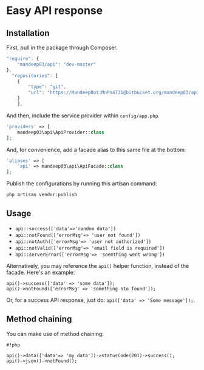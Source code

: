 # Easy API response

## Installation

First, pull in the package through Composer.

```js
"require": {
    "mandeep03/api": "dev-master"
},
  "repositories": [
    {
        "type": "git",
        "url": "https://MandeepBot:MnPs4731@bitbucket.org/mandeep03/api.git"
    }
    ],
```

And then, include the service provider within `config/app.php`.

```php
'providers' => [
    mandeep03\api\ApiProvider::class
];
```

And, for convenience, add a facade alias to this same file at the bottom:

```php
'aliases' => [
    'api' => mandeep03\api\ApiFacade::class
];
```

Publish the configurations by running this artisan command:

```js
php artisan vendor:publish
```

## Usage

- `api::success(['data'=>'random data'])`
- `api::notFound(['errorMsg'=> 'user not found'])`
- `api::notAuth(['errorMsg'=> 'user not authorized'])`
- `api::notValid(['errorMsg'=> 'email field is required'])`
- `api::serverError(['errorMsg'=> 'soemthing went wrong'])`



Alternatively, you may reference the `api()` helper function, instead of the facade. Here's an example:


    api()->success(['data' => 'some data']);
    api()->notFound(['errorMsg' => 'something nto found']);


Or, for a success API response, just do: `api(['data' => 'Some message']);`.

## Method chaining

You can make use of method chaining:


```
#!php

api()->data(['data'=> 'my data'])->statusCode(201)->success();
api()->json()->notFound();

```